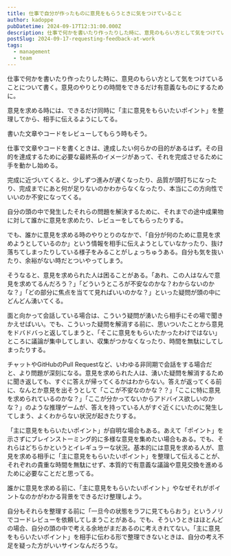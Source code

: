 ```yaml
---
title: 仕事で自分が作ったものに意見をもらうときに気をつけていること
author: kadoppe
pubDatetime: 2024-09-17T12:31:00.000Z
description: 仕事で何かを書いたり作ったりした時に、意見のもらい方として気をつけていることについて書く。意見のやりとりの時間をできるだけ有意義なものにするために。
postSlug: 2024-09-17-requesting-feedback-at-work
tags:
  - management
  - team
---
```


仕事で何かを書いたり作ったりした時に、意見のもらい方として気をつけていることについて書く。意見のやりとりの時間をできるだけ有意義なものにするために。

意見を求める時には、できるだけ同時に「主に意見をもらいたいポイント」を整理してから、相手に伝えるようにしてる。

書いた文章やコードをレビューしてもらう時もそう。

仕事で文章やコードを書くときは、達成したい何らかの目的があるはず。その目的を達成するために必要な最終系のイメージがあって、それを完成させるために手を動かし始める。

完成に近づいてくると、少しずつ進みが遅くなったり、品質が頭打ちになったり、完成までにあと何が足りないのかわからなくなったり、本当にこの方向性でいいのか不安になってくる。

自分の頭の中で発生したそれらの問題を解決するために、それまでの途中成果物に対して誰かに意見を求めたり、レビューをしてもらったりする。

でも、誰かに意見を求める時のやりとりのなかで、「自分が何のために意見を求めようとしているのか」という情報を相手に伝えようとしていなかったり、抜け落ちてしまったりしている様子をみることがしょっちゅうある。自分も気を抜いたり、余裕がない時だとついやってしまう。

そうなると、意見を求められた人は困ることがある。「あれ、この人はなんで意見を求めてるんだろう？」「どういうところが不安なのかな？わからないのかな？」「どの部分に焦点を当てて見ればいいのかな？」といった疑問が頭の中にどんどん湧いてくる。

面と向かって会話している場合は、こういう疑問が湧いたら相手にその場で聞きかえせばいい。でも、こういった疑問を解消する前に、思いついたことから意見をドバドバっと返してしまうと、「そこに意見をもらいたかったわけではない」ところに議論が集中してしまい、収集がつかなくなったり、時間を無駄にしてしまったりする。

チャットやGitHubのPull Requestなど、いわゆる非同期で会話をする場合だと、より問題が深刻になる。意見を求められた人は、湧いた疑問を解消するために聞き返しても、すぐに答えが帰ってくるかはわからない。答えが返ってくる前に、なんとか意見を出そうとして「ここが不安なのかな？？」「ここに特に意見を求められているのかな？」「ここが分かってないからアドバイス欲しいのかな？」のような推理ゲームが、答えを持っている人がすぐ近くにいたのに発生してしまう、よくわからない状況が起きたりする。

「主に意見をもらいたいポイント」が自明な場合もある。あえて「ポイント」を示さずにブレインストーミング的に多様な意見を集めたい場合もある。でも、それらはどちらかというとイレギュラーな状況。基本的には意見を求める人が、意見を求める相手に「主に意見をもらいたいポイント」を整理して伝えることが、それぞれの貴重な時間を無駄にせず、本質的で有意義な議論や意見交換を進めるために必要なことだと思ってる。

誰かに意見を求める前に、「主に意見をもらいたいポイント」やなぜそれがポイントなのかがわかる背景をできるだけ整理しよう。

自分もそれらを整理する前に「一旦今の状態をラフに見てもらおう」というノリでコードレビューを依頼してしまうことがある。でも、そういうときはほとんどの場合、自分の頭の中で考える余地がまだあるのに考えきれてない。「主に意見をもらいたいポイント」を相手に伝わる形で整理できないときは、自分の考え不足を疑った方がいいサインなんだろうな。
